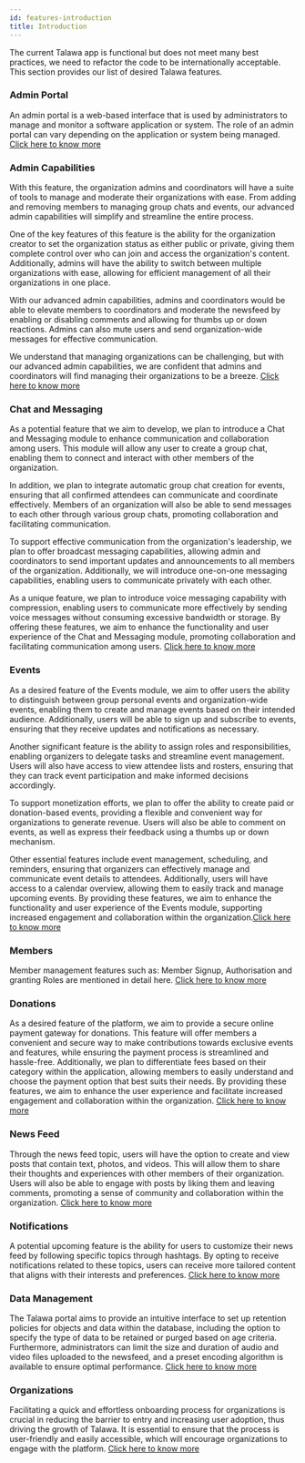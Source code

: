 ```yaml
---
id: features-introduction
title: Introduction
---
```


The current Talawa app is functional but does not meet many best practices, we need to refactor the code to be internationally acceptable. This section provides our list of desired Talawa features.

### Admin Portal
An admin portal is a web-based interface that is used by administrators to manage and monitor a software application or system. The role of an admin portal can vary depending on the application or system being managed. [Click here to know more](https://docs.talawa.io/docs/features/admin-portal)

### Admin Capabilities
With this feature, the organization admins and coordinators will have a suite of tools to manage and moderate their organizations with ease. From adding and removing members to managing group chats and events, our advanced admin capabilities will simplify and streamline the entire process.

One of the key features of this feature is the ability for the organization creator to set the organization status as either public or private, giving them complete control over who can join and access the organization's content. Additionally, admins will have the ability to switch between multiple organizations with ease, allowing for efficient management of all their organizations in one place.

With our advanced admin capabilities, admins and coordinators would be able to elevate members to coordinators and moderate the newsfeed by enabling or disabling comments and allowing for thumbs up or down reactions. Admins can also mute users and send organization-wide messages for effective communication.

We understand that managing organizations can be challenging, but with our advanced admin capabilities, we are confident that admins and coordinators will find managing their organizations to be a breeze. [Click here to know more](https://docs.talawa.io/docs/features/admin-role)

### Chat and Messaging
As a potential feature that we aim to develop, we plan to introduce a Chat and Messaging module to enhance communication and collaboration among users. This module will allow any user to create a group chat, enabling them to connect and interact with other members of the organization.

In addition, we plan to integrate automatic group chat creation for events, ensuring that all confirmed attendees can communicate and coordinate effectively. Members of an organization will also be able to send messages to each other through various group chats, promoting collaboration and facilitating communication.

To support effective communication from the organization's leadership, we plan to offer broadcast messaging capabilities, allowing admin and coordinators to send important updates and announcements to all members of the organization. Additionally, we will introduce one-on-one messaging capabilities, enabling users to communicate privately with each other.

As a unique feature, we plan to introduce voice messaging capability with compression, enabling users to communicate more effectively by sending voice messages without consuming excessive bandwidth or storage. By offering these features, we aim to enhance the functionality and user experience of the Chat and Messaging module, promoting collaboration and facilitating communication among users. [Click here to know more](https://docs.talawa.io/docs/features/chat-and-messaging)

### Events
As a desired feature of the Events module, we aim to offer users the ability to distinguish between group personal events and organization-wide events, enabling them to create and manage events based on their intended audience. Additionally, users will be able to sign up and subscribe to events, ensuring that they receive updates and notifications as necessary.

Another significant feature is the ability to assign roles and responsibilities, enabling organizers to delegate tasks and streamline event management. Users will also have access to view attendee lists and rosters, ensuring that they can track event participation and make informed decisions accordingly.

To support monetization efforts, we plan to offer the ability to create paid or donation-based events, providing a flexible and convenient way for organizations to generate revenue. Users will also be able to comment on events, as well as express their feedback using a thumbs up or down mechanism.

Other essential features include event management, scheduling, and reminders, ensuring that organizers can effectively manage and communicate event details to attendees. Additionally, users will have access to a calendar overview, allowing them to easily track and manage upcoming events. By providing these features, we aim to enhance the functionality and user experience of the Events module, supporting increased engagement and collaboration within the organization.[Click here to know more](https://docs.talawa.io/docs/features/events)

### Members
Member management features such as: Member Signup, Authorisation and granting Roles are mentioned in detail here. [Click here to know more](https://docs.talawa.io/docs/features/members)

### Donations
As a desired feature of the platform, we aim to provide a secure online payment gateway for donations. This feature will offer members a convenient and secure way to make contributions towards exclusive events and features, while ensuring the payment process is streamlined and hassle-free. Additionally, we plan to differentiate fees based on their category within the application, allowing members to easily understand and choose the payment option that best suits their needs. By providing these features, we aim to enhance the user experience and facilitate increased engagement and collaboration within the organization. [Click here to know more](https://docs.talawa.io/docs/features/donations-and-fees)

### News Feed
Through the news feed topic, users will have the option to create and view posts that contain text, photos, and videos. This will allow them to share their thoughts and experiences with other members of their organization. Users will also be able to engage with posts by liking them and leaving comments, promoting a sense of community and collaboration within the organization. [Click here to know more](https://docs.talawa.io/docs/features/news-feed)

### Notifications
A potential upcoming feature is the ability for users to customize their news feed by following specific topics through hashtags. By opting to receive notifications related to these topics, users can receive more tailored content that aligns with their interests and preferences. [Click here to know more](https://docs.talawa.io/docs/features/notifications)

### Data Management
The Talawa portal aims to provide an intuitive interface to set up retention policies for objects and data within the database, including the option to specify the type of data to be retained or purged based on age criteria. Furthermore, administrators can limit the size and duration of audio and video files uploaded to the newsfeed, and a preset encoding algorithm is available to ensure optimal performance. [Click here to know more](https://docs.talawa.io/docs/features/data-management)

### Organizations
Facilitating a quick and effortless onboarding process for organizations is crucial in reducing the barrier to entry and increasing user adoption, thus driving the growth of Talawa. It is essential to ensure that the process is user-friendly and easily accessible, which will encourage organizations to engage with the platform. [Click here to know more](https://docs.talawa.io/docs/features/organizations)